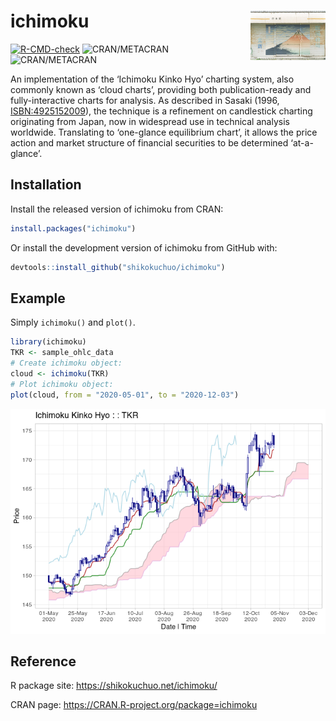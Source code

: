 
<!-- README.md is generated from README.Rmd. Please edit that file -->

# ichimoku <img src='man/figures/logo.jpg' align="right" height="79" />

<!-- badges: start -->

[![R-CMD-check](https://github.com/shikokuchuo/ichimoku/actions/workflows/R-CMD-check.yaml/badge.svg)](https://github.com/shikokuchuo/ichimoku/actions/workflows/R-CMD-check.yaml)
![CRAN/METACRAN](https://img.shields.io/cran/v/ichimoku)
![CRAN/METACRAN](https://img.shields.io/cran/l/ichimoku)
<!-- badges: end -->

An implementation of the ‘Ichimoku Kinko Hyo’ charting system, also
commonly known as ‘cloud charts’, providing both publication-ready and
fully-interactive charts for analysis. As described in Sasaki (1996,
<ISBN:4925152009>), the technique is a refinement on candlestick
charting originating from Japan, now in widespread use in technical
analysis worldwide. Translating to ‘one-glance equilibrium chart’, it
allows the price action and market structure of financial securities to
be determined ‘at-a-glance’.

## Installation

Install the released version of ichimoku from CRAN:

``` r
install.packages("ichimoku")
```

Or install the development version of ichimoku from GitHub with:

``` r
devtools::install_github("shikokuchuo/ichimoku")
```

## Example

Simply `ichimoku()` and `plot()`.

``` r
library(ichimoku)
TKR <- sample_ohlc_data
# Create ichimoku object:
cloud <- ichimoku(TKR)
# Plot ichimoku object:
plot(cloud, from = "2020-05-01", to = "2020-12-03")
```

<img src="man/figures/README-plot-1.png" width="672" width="480" />

## Reference

R package site: <https://shikokuchuo.net/ichimoku/>

CRAN page: <https://CRAN.R-project.org/package=ichimoku>

